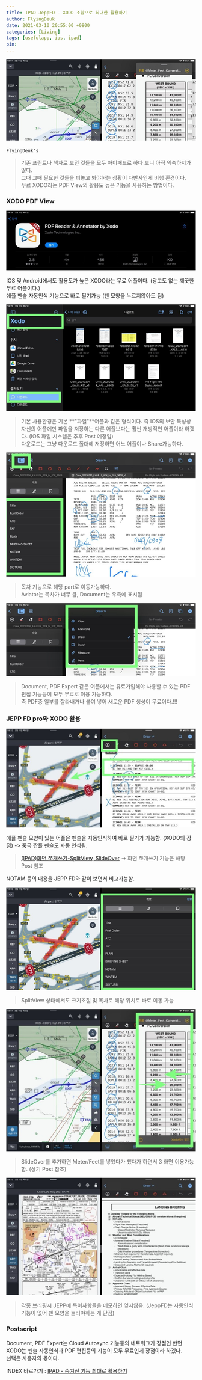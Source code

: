 ```yaml
---
title: IPAD JeppFD - XODO 조합으로 최대한 활용하기
author: FlyingDeuk
date: 2021-03-10 20:55:00 +0800
categories: [Living]
tags: [usefulapp, ios, ipad]
pin:
---
```

![jeppfd](/img/living/jeppfd/jeppfd.jpg)

`FlyingDeuk's`
> 기존 프린트나 책자로 보던 것들을 모두 아이패드로 하다 보니 아직 익숙하지가 않다. <br>
그때 그때 필요한 것들을 펴놓고 봐야하는 상황이 다반사인게 비행 환경이다. <br>
무료 XODO라는 PDF View의 활용도 높은 기능을 사용하는 방법이다.

### XODO PDF View
![jeppfd](/img/living/jeppfd/jeppfd1.jpg)

IOS 및 Android에서도 활용도가 높은 XODO라는 무료 어플이다. (광고도 없는 깨끗한 무료 어플이다.) <br>
애플 펜슬 자동인식 기능으로 바로 필기가능 (펜 모양을 누르지않아도 됨)

![jeppfd](/img/living/jeppfd/jeppfd2.jpg)
>기본 사용환경은 기본 **"파일"**어플과 같은 형식이다. 즉 IOS의 보안 특성상 자신의 어플에만 파일을 저장하는 다른 어플보다는 훨씬 개방적인 어플이라 하겠다. (IOS 파일 시스템은 추후 Post 예정임) <br>
다운로드는 그냥 다운로드 폴더에 저장하면 어느 어플이나 Share가능하다.

![jeppfd](/img/living/jeppfd/jeppfd3.jpg)
>목차 기능으로 해당 part로 이동가능하다. <br>
Aviator는 목차가 너무 큼, Document는 우측에 표시됨

![jeppfd](/img/living/jeppfd/jeppfd4.jpg)
>Document, PDF Expert 같은 어플에서는 유료가입해야 사용할 수 있는 PDF 편집 기능등이 모두 무료로 이용 가능하다. <br>
즉 PDF중 일부를 잘라내거나 붙여 넣어 새로운 PDF 생성이 무료이다.!!!

### JEPP FD pro와 XODO 활용
![jeppfd](/img/living/jeppfd/jeppfd5.jpg)

애플 펜슬 모양이 있는 어플은 펜슬을 자동인식하여 바로 필기가 가능함. (XODO의 장점) -> 중국 짭플 펜슬도 자동 인식됨.

>[(IPAD)화면 쪼개쓰기-SplitView, SlideOver](/posts/IpadView/) -> 화면 쪼개쓰기 기능은 해당 Post 참조

NOTAM 등의 내용을 JEPP FD와 같이 보면서 비교가능함.

![jeppfd](/img/living/jeppfd/jeppfd6.jpg)
>SplitView 상태에서도 크기조절 및 목차로 해당 위치로 바로 이동 가능

![jeppfd](/img/living/jeppfd/jeppfd7.jpg)
>SlideOver를 추가하면 Meter/Feet를 넣었다가 뺐다가 하면서 3 화면 이용가능함. (상기 Post 참조)

![jeppfd](/img/living/jeppfd/jeppfd8.jpg)
>각종 브리핑시 JEPP에 특이사항들을 메모하면 잊지않음. (JeppFD는 자동인식기능이 없어 펜 모양을 눌러야하는 게 단점)

### Postscript
Document, PDF Expert는 Cloud Autosync 기능등의 네트워크가 장점인 반면 XODO는 펜슬 자동인식과 PDF 편집등의 기능이 모두 무료인게 장점이라 하겠다. <br>
선택은 사용자의 몫이다.

INDEX 바로가기 : [IPAD - 숨겨진 기능 최대로 활용하기](/posts/Ipad/)
